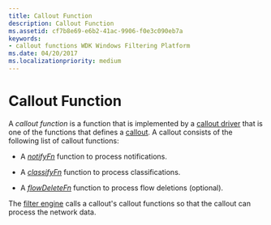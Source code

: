 ```yaml
---
title: Callout Function
description: Callout Function
ms.assetid: cf7b8e69-e6b2-41ac-9906-f0e3c090eb7a
keywords:
- callout functions WDK Windows Filtering Platform
ms.date: 04/20/2017
ms.localizationpriority: medium
---
```


# Callout Function


A *callout function* is a function that is implemented by a [callout driver](callout-driver.md) that is one of the functions that defines a [callout](callout.md). A callout consists of the following list of callout functions:

-   A [*notifyFn*](https://docs.microsoft.com/windows-hardware/drivers/ddi/fwpsk/nc-fwpsk-fwps_callout_notify_fn0) function to process notifications.

-   A [*classifyFn*](https://docs.microsoft.com/windows-hardware/drivers/ddi/fwpsk/nc-fwpsk-fwps_callout_classify_fn0) function to process classifications.

-   A [*flowDeleteFn*](https://docs.microsoft.com/windows-hardware/drivers/ddi/fwpsk/nc-fwpsk-fwps_callout_flow_delete_notify_fn0) function to process flow deletions (optional).

The [filter engine](filter-engine.md) calls a callout's callout functions so that the callout can process the network data.

 

 





